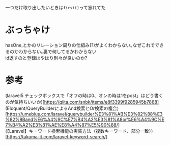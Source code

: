 一つだけ取り出したいときは`first()`って忘れてた

# ぶっちゃけ
hasOne,とかのリレーション周りの仕組み(?)がよくわからない｡なぜこれでできるのかわからない｡裏で何してるかわからない  
id返すのと登録はやはり別々が良いのか?

# 参考
(laravel5 チェックボックスで「オフの時は0、オンの時は1をpost」はどう書くのが気持ちいいか)[https://qiita.com/snbk/items/e8f3399f9285945b7868]  
(Eloquent/QueryBuilderによるAnd検索とOr検索の複合)[https://umebius.com/laravel/querybuilder%E3%81%AB%E3%82%88%E3%82%8Band%E6%A4%9C%E7%B4%A2%E3%81%A8or%E6%A4%9C%E7%B4%A2%E3%81%AE%E8%A4%87%E5%90%88/]  
(【Laravel】キーワード検索機能の実装方法（複数キーワード、部分一致）)[https://takuma-it.com/laravel-keyword-search/]  
